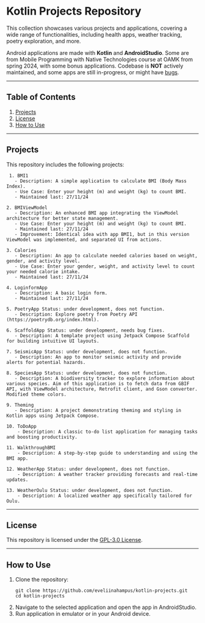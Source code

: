 # Kotlin Projects Repository

This collection showcases various projects and applications, covering a wide range of functionalities, including health apps, weather tracking, poetry exploration, and more.

Android applications are made with **Kotlin** and **AndroidStudio**. Some are from Mobile Programming with Native Technologies course at OAMK from spring 2024, with some bonus applications. Codebase is **NOT** actively maintained, and some apps are still in-progress, or might have <ins>bugs</ins>.

---

## Table of Contents
1. [Projects](#projects)
2. [License](#license)
3. [How to Use](#how-to-use)

---

## Projects

This repository includes the following projects:
```
 1. BMI1
   - Description: A simple application to calculate BMI (Body Mass Index).
   - Use Case: Enter your height (m) and weight (kg) to count BMI.
   - Maintained last: 27/11/24

2. BMIViewModel
   - Description: An enhanced BMI app integrating the ViewModel architecture for better state management.
   - Use Case: Enter your height (m) and weight (kg) to count BMI.
   - Maintained last: 27/11/24
   - Improvement: Identical idea with app BMI1, but in this version ViewModel was implemented, and separated UI from actions.

3. Calories
   - Description: An app to calculate needed calories based on weight, gender, and activity level.
   - Use Case: Enter your gender, weight, and activity level to count your needed calorie intake.
   - Maintained last: 27/11/24

4. LoginformApp
   - Description: A basic login form.
   - Maintained last: 27/11/24

5. PoetryApp Status: under development, does not function.
   - Description: Explore poetry from Poetry API (https://poetrydb.org/index.html).

6. ScaffoldApp Status: under development, needs bug fixes.
   - Description: A template project using Jetpack Compose Scaffold for building intuitive UI layouts.

7. SeismicApp Status: under development, does not function.
   - Description: An app to monitor seismic activity and provide alerts for potential hazards.

8. SpeciesApp Status: under development, does not function.
   - Description: A biodiversity tracker to explore information about various species. Aim of this application is to fetch data from GBIF API, with ViewModel architecture, Retrofit client, and Gson converter. Modified theme colors.

9. Theming
   - Description: A project demonstrating theming and styling in Kotlin apps using Jetpack Compose.

10. ToDoApp
    - Description: A classic to-do list application for managing tasks and boosting productivity.

11. WalkthroughBMI
    - Description: A step-by-step guide to understanding and using the BMI app.

12. WeatherApp Status: under development, does not function.
    - Description: A weather tracker providing forecasts and real-time updates.

13. WeatherOulu Status: under development, does not function.
    - Description: A localized weather app specifically tailored for Oulu.
```

---

## License

This repository is licensed under the [GPL-3.0 License](./LICENSE).

---

## How to Use

1. Clone the repository:
   ```
   git clone https://github.com/eveliinahampus/kotlin-projects.git
   cd kotlin-projects
   ```
2. Navigate to the selected application and open the app in AndroidStudio.
3. Run application in emulator or in your Android device.
